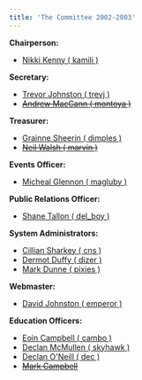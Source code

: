 ```yaml
---
title: 'The Committee 2002-2003'
---
```


<span>**Chairperson:**</span>

*   [Nikki Kenny ( kamili )](http://www.redbrick.dcu.ie/about/contact/kamili)

<span>**Secretary:**</span>

*   [Trevor Johnston ( trevj )](http://www.redbrick.dcu.ie/about/contact/trevj)
*   <s>[Andrew MacCann ( montoya )](http://www.redbrick.dcu.ie/about/contact/montoya)</s>

<span>**Treasurer:**</span>

*   [Grainne Sheerin ( dimples )](http://www.redbrick.dcu.ie/about/contact/dimples)
*   <s>[Neil Walsh ( marvin )](http://www.redbrick.dcu.ie/about/contact/marvin)</s>

<span>**Events Officer:**</span>

*   [Micheal Glennon ( magluby )](http://www.redbrick.dcu.ie/about/contact/magluby)

<span>**Public Relations Officer:**</span>

*   [Shane Tallon ( del_boy )](http://www.redbrick.dcu.ie/about/contact/del_boy)

<span>**System Administrators:**</span>

*   [Cillian Sharkey ( cns )](http://www.redbrick.dcu.ie/about/contact/cns)
*   [Dermot Duffy ( dizer )](http://www.redbrick.dcu.ie/about/contact/dizer)
*   [Mark Dunne ( pixies )](http://www.redbrick.dcu.ie/about/contact/pixies)

<span>**Webmaster:**</span>

*   [David Johnston ( emperor )](http://www.redbrick.dcu.ie/about/contact/emperor)

<span>**Education Officers:**</span>

*   [Eoin Campbell ( cambo )](http://www.redbrick.dcu.ie/about/contact/cambo)
*   [Declan McMullen ( skyhawk )](http://www.redbrick.dcu.ie/about/contact/skyhawk)
*   [Declan O'Neill ( dec )](http://www.redbrick.dcu.ie/about/contact/dec)
*   <s>[Mark Campbell](http://www.redbrick.dcu.ie/about/contact/drjolt)</s>